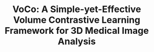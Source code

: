 ---
title: "VoCo: A Simple-yet-Effective Volume Contrastive Learning Framework for 3D Medical Image Analysis"
authors: "Linshan Wu, Jiaxin Zhuang, Hao Chen#" 
pub_date: "2024-03-11"
image: "/static/img/pub/2024_voco.png" 
conf:
  - name: "CVPR"
    url: "https://arxiv.org/pdf/2402.17300"
github:
  - url: "Luffy03/VoCo"
---